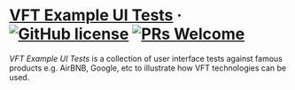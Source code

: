 # [VFT Example UI Tests](http://www.videofirst.co) &middot; [![GitHub license](https://img.shields.io/badge/license-MIT-blue.svg)](https://github.com/videofirst/vft-capture/blob/master/LICENSE) [![PRs Welcome](https://img.shields.io/badge/PRs-welcome-brightgreen.svg)](https://github.com/videofirst/vft-capture/blob/README.md)


_VFT Example UI Tests_ is a collection of user interface tests against famous products e.g. AirBNB, Google, etc to illustrate
how VFT technologies can be used.
